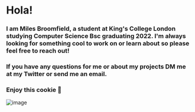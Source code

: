 # Hola!

### I am Miles Broomfield, a student at King's College London studying Computer Science Bsc graduating 2022. I'm always looking for something cool to work on or learn about so please feel free to reach out!

### If you have any questions for me or about my projects DM me at my Twitter or send me an email.

### Enjoy this cookie 🍪

![image](https://user-images.githubusercontent.com/60611339/130151283-3caaf3b3-798b-4f4f-aa8c-b6fe1fdee664.png)


<!--
**milesb123/milesb123** is a ✨ _special_ ✨ repository because its `README.md` (this file) appears on your GitHub profile.

Here are some ideas to get you started:

- 🔭 I’m currently working on ...
- 🌱 I’m currently learning ...
- 👯 I’m looking to collaborate on ...
- 🤔 I’m looking for help with ...
- 💬 Ask me about ...
- 📫 How to reach me: ...
- 😄 Pronouns: ...
- ⚡ Fun fact: ...
-->
